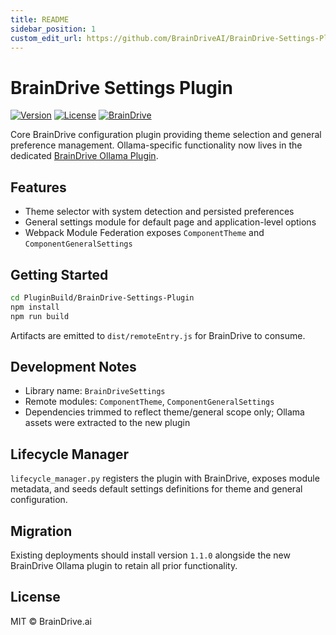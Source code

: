 ```yaml
---
title: README
sidebar_position: 1
custom_edit_url: https://github.com/BrainDriveAI/BrainDrive-Settings-Plugin/edit/main/README.md
---
```


# BrainDrive Settings Plugin

[![Version](https://img.shields.io/badge/version-1.1.0-blue.svg)](https://github.com/BrainDriveAI/BrainDrive-Settings-Plugin)
[![License](https://img.shields.io/badge/License-MIT-green.svg)](https://github.com/BrainDriveAI/BrainDrive-Settings-Plugin/blob/main/LICENSE)
[![BrainDrive](https://img.shields.io/badge/BrainDrive-Plugin-purple.svg)](https://github.com/BrainDriveAI/BrainDrive)

Core BrainDrive configuration plugin providing theme selection and general preference management. Ollama-specific functionality now lives in the dedicated [BrainDrive Ollama Plugin](https://github.com/BrainDriveAI/BrainDrive-Ollama-Plugin).

## Features

- Theme selector with system detection and persisted preferences
- General settings module for default page and application-level options
- Webpack Module Federation exposes `ComponentTheme` and `ComponentGeneralSettings`

## Getting Started

```bash
cd PluginBuild/BrainDrive-Settings-Plugin
npm install
npm run build
```

Artifacts are emitted to `dist/remoteEntry.js` for BrainDrive to consume.

## Development Notes

- Library name: `BrainDriveSettings`
- Remote modules: `ComponentTheme`, `ComponentGeneralSettings`
- Dependencies trimmed to reflect theme/general scope only; Ollama assets were extracted to the new plugin

## Lifecycle Manager

`lifecycle_manager.py` registers the plugin with BrainDrive, exposes module metadata, and seeds default settings definitions for theme and general configuration.

## Migration

Existing deployments should install version `1.1.0` alongside the new BrainDrive Ollama plugin to retain all prior functionality.

## License

MIT © BrainDrive.ai
